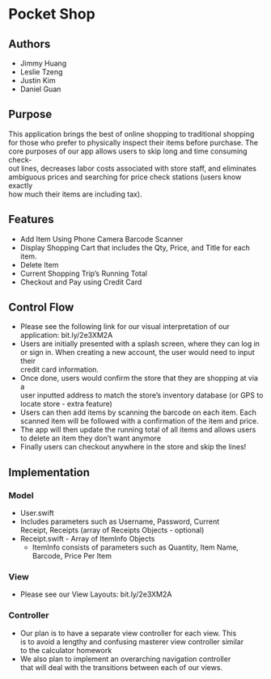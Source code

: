 # Pocket Shop

## Authors
* Jimmy Huang
* Leslie Tzeng
* Justin Kim
* Daniel Guan

## Purpose
This application brings the best of online shopping to traditional shopping  
for those who prefer to physically inspect their items before purchase. The  
core purposes of our app allows users to skip long and time consuming check-  
out lines, decreases labor costs associated with store staff, and eliminates  
ambiguous prices and searching for price check stations (users know exactly  
how much their items are including tax).

## Features
* Add Item Using Phone Camera Barcode Scanner
* Display Shopping Cart that includes the Qty, Price, and Title for each item.
* Delete Item
* Current Shopping Trip’s Running Total
* Checkout and Pay using Credit Card

## Control Flow
* Please see the following link for our visual interpretation of our  
application: bit.ly/2e3XM2A
* Users are initially presented with a splash screen, where they can log in  
or sign in. When creating a new account, the user would need to input their  
credit card information. 
* Once done, users would confirm the store that they are shopping at via a  
user inputted address to match the store’s inventory database (or GPS to  
locate store - extra feature)
* Users can then add items by scanning the barcode on each item. Each  
scanned item will be followed with a confirmation of the item and price. 
* The app will then update the running total of all items and allows users  
to delete an item they don’t want anymore
* Finally users can checkout anywhere in the store and skip the lines!

## Implementation

### Model
* User.swift
 * Includes parameters such as Username, Password, Current  
 Receipt, Receipts (array of Receipts Objects - optional)
* Receipt.swift - Array of ItemInfo Objects
  * ItemInfo consists of parameters such as Quantity, Item Name,  
  Barcode, Price Per Item

### View
* Please see our View Layouts: bit.ly/2e3XM2A

### Controller
* Our plan is to have a separate view controller for each view. This  
is to avoid a lengthy and confusing masterer view controller similar  
to the calculator homework
* We also plan to implement an overarching navigation controller  
that will deal with the transitions between each of our views. 

